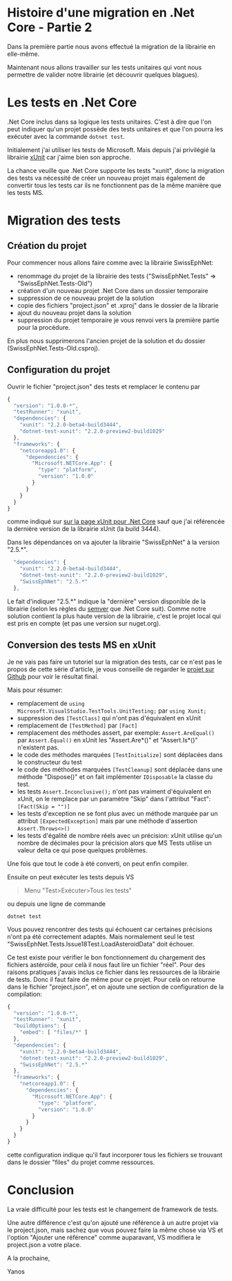 # Histoire d'une migration en .Net Core - Partie 2

Dans la première partie nous avons effectué la migration de la librairie en elle-même.

Maintenant nous allons travailler sur les tests unitaires qui vont nous permettre de valider notre librairie (et découvrir quelques blagues).

<!--more-->

# Les tests en .Net Core

.Net Core inclus dans sa logique les tests unitaires. C'est à dire que l'on peut indiquer qu'un projet possède des tests unitaires et que l'on pourra les exécuter avec la commande ```dotnet test```.

Initialement j'ai utiliser les tests de Microsoft. Mais depuis j'ai privilégié la librairie [xUnit](http://xunit.github.io/) car j'aime bien son approche.

La chance veuille que .Net Core supporte les tests "xunit", donc la migration des tests va nécessité de créer un nouveau projet mais également de convertir tous les tests car ils ne fonctionnent pas de la même manière que les tests MS.

# Migration des tests

## Création du projet

Pour commencer nous allons faire comme avec la librairie SwissEphNet:
- renommage du projet de la librairie des tests ("SwissEphNet.Tests" => "SwissEphNet.Tests-Old")
- création d'un nouveau projet .Net Core dans un dossier temporaire
- suppression de ce nouveau projet de la solution
- copie des fichiers "project.json" et .xproj" dans le dossier de la librarie
- ajout du nouveau projet dans la solution
- suppression du projet temporaire
je vous renvoi vers la première partie pour la procédure.

En plus nous supprimerons l'ancien projet de la solution et du dossier (SwissEphNet.Tests-Old.csproj).

## Configuration du projet

Ouvrir le fichier "project.json" des tests et remplacer le contenu par 

```js
{
  "version": "1.0.0-*",
  "testRunner": "xunit",
  "dependencies": {
    "xunit": "2.2.0-beta4-build3444", 
    "dotnet-test-xunit": "2.2.0-preview2-build1029" 
  },
  "frameworks": {
    "netcoreapp1.0": {
      "dependencies": {
        "Microsoft.NETCore.App": {
          "type": "platform",
          "version": "1.0.0"
        }
      }
    }
  }
}
```

comme indiqué sur [sur la page xUnit pour .Net Core](https://xunit.github.io/docs/getting-started-dotnet-core.html) sauf que j'ai référencée la dernière version de la librairie xUnit (la build 3444).

Dans les dépendances on va ajouter la librairie "SwissEphNet" à la version "2.5.*".

```js
  "dependencies": {
    "xunit": "2.2.0-beta4-build3444", 
    "dotnet-test-xunit": "2.2.0-preview2-build1029",
    "SwissEphNet": "2.5.*" 
  },
```

Le fait d'indiquer "2.5.*" indique la "dernière" version disponible de la librairie (selon les règles du [semver](http://semver.org/lang/fr/) que .Net Core suit). Comme notre solution contient la plus haute version de la librairie, c'est le projet local qui est pris en compte (et pas une version sur nuget.org).

## Conversion des tests MS en xUnit

Je ne vais pas faire un tutoriel sur la migration des tests, car ce n'est pas le propos de cette série d'article, je vous conseille de regarder le [projet sur Github](https://github.com/ygrenier/SwissEphNet/tree/master/Tests/SwissEphNet.Tests) pour voir le résultat final.

Mais pour résumer:
- remplacement de ```using Microsoft.VisualStudio.TestTools.UnitTesting;``` par ```using Xunit;```
- suppression des ```[TestClass]``` qui n'ont pas d'équivalent en xUnit
- remplacement de ```[TestMethod]``` par ```[Fact]```
- remplacement des méthodes assert, par exemple: ```Assert.AreEqual()``` par ```Assert.Equal()``` en xUnit les "Assert.Are\*()" et "Assert.Is\*()" n'existent pas.
- le code des méthodes marquées ```[TestInitialize]``` sont déplacées dans le constructeur du test
- le code des méthodes marquées ```[TestCleanup]``` sont déplacée dans une méthode "Dispose()" et on fait implémenter ```IDisposable``` la classe du test. 
- les tests ```Assert.Inconclusive();``` n'ont pas vraiment d'équivalent en xUnit, on le remplace par un paramètre "Skip" dans l'attribut "Fact": ```[Fact(Skip = "")]```
- les tests d'exception ne se font plus avec un méthode marquée par un attribut ```[ExpectedException]``` mais par une méthode d'assertion ```Assert.Throws<>()```
- les tests d'égalité de nombre réels avec un précision: xUnit utilise qu'un nombre de décimales pour la précision alors que MS Tests utilise un valeur delta ce qui pose quelques problèmes.

Une fois que tout le code à été converti, on peut enfin compiler. 

Ensuite on peut exécuter les tests depuis VS 

> Menu "Test>Exécuter>Tous les tests"

ou depuis une ligne de commande 

```shell
dotnet test 
```

Vous pouvez rencontrer des tests qui échouent car certaines précisions n'ont pa été correctement adaptés. Mais normalement seul le test "SwissEphNet.Tests.Issue18Test.LoadAsteroidData" doit échouer.

Ce test existe pour vérifier le bon fonctionnement du chargement des fichiers astéroïde, pour celà il nous faut lire un fichier "réel". Pour des raisons pratiques j'avais inclus ce fichier dans les ressources de la librairie de tests. Donc il faut faire de même pour ce projet. Pour celà on retourne dans le fichier "project.json", et on ajoute une section de configuration de la compilation:

```js
{
  "version": "1.0.0-*",
  "testRunner": "xunit",
  "buildOptions": {
    "embed": [ "files/*" ]
  },
  "dependencies": {
    "xunit": "2.2.0-beta4-build3444",
    "dotnet-test-xunit": "2.2.0-preview2-build1029",
    "SwissEphNet": "2.5.*"
  },
  "frameworks": {
    "netcoreapp1.0": {
      "dependencies": {
        "Microsoft.NETCore.App": {
          "type": "platform",
          "version": "1.0.0"
        }
      }
    }
  }
}
```

cette configuration indique qu'il faut incorporer tous les fichiers se trouvant dans le dossier "files" du projet comme ressources.

# Conclusion

La vraie difficulté pour les tests est le changement de framework de tests.

Une autre différence c'est qu'on ajouté une référence à un autre projet via le project.json, mais sachez que vous pouvez faire la même chose via VS et l'option "Ajouter une référence" comme auparavant, VS modifiera le project.json a votre place.

A la prochaine,

Yanos
